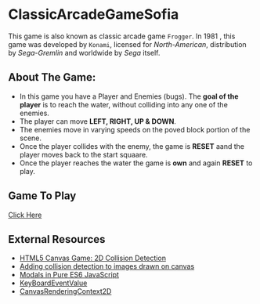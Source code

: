 # ClassicArcadeGameSofia
   This game is also known as classic arcade game `Frogger`. 
   In 1981 , this game was developed by `Konami`, licensed for *North-American*, distribution by *Sega-Gremlin* and worldwide by *Sega* itself. 
## About The Game:
 * In this game you have a Player and Enemies (bugs). The **goal of the player** is to reach the water, without colliding into any one of the enemies.
* The player can move **LEFT, RIGHT, UP & DOWN**.
* The enemies move in varying speeds on the poved block portion of the scene.
* Once the player collides with the enemy, the game is **RESET** aand the player moves back to the start squaare.
* Once the player reaches the water the game is **own** and again **RESET** to play. 

## Game To Play 

[Click Here]()


## External Resources
 * [HTML5 Canvas Game: 2D Collision Detection](http://blog.sklambert.com/html5-canvas-game-2d-collision-detection#d-collision-detection) 
 * [Adding collision detection to images drawn on canvas](https://stackoverflow.com/questions/13916966/adding-collision-detection-to-images-drawn-on-canvas)
 * [Modals in Pure ES6 JavaScript](https://lowrey.me/modals-in-pure-es6-javascript/)
 * [KeyBoardEventValue](https://css-tricks.com/snippets/javascript/javascript-keycodes/)
 * [CanvasRenderingContext2D](https://developer.mozilla.org/en-US/docs/Web/API/CanvasRenderingContext2D)
